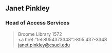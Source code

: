 ## Janet Pinkley
### Head of Access Services
> Broome Library 1572<br/>
> <a href:"tel:8054373348">805.437-3348</a><br/>
> <a href="mailto:janet.pinkley@csuci.edu">janet.pinkley@csuci.edu</a>